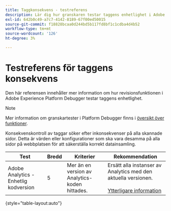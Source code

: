 ```yaml
---
title: Taggkonsekvens - testreferens
description: Lär dig hur granskaren testar taggens enhetlighet i Adobe Experience Platform Debugger.
exl-id: 642b0c49-a7c7-4142-8189-67f00ed50015
source-git-commit: f18828bcaa0d244bd5b117fd8bf1c1cdba4d4b52
workflow-type: tm+mt
source-wordcount: '126'
ht-degree: 3%

---
```


# Testreferens för taggens konsekvens

Den här referensen innehåller mer information om hur revisionsfunktionen i Adobe Experience Platform Debugger testar taggens enhetlighet.

>[!NOTE]
>
>Mer information om granskartester i Platform Debugger finns i [översikt över funktioner](./overview.md).

Konsekvenskontroll av taggar söker efter inkonsekvenser på alla skannade sidor. Detta är värden eller konfigurationer som ska vara desamma på alla sidor på webbplatsen för att säkerställa korrekt datainsamling.

| Test | Bredd | Kriterier | Rekommendation |
| --- | --- | --- | --- |
| Adobe Analytics - Enhetlig kodversion | 5 | Mer än en version av Analytics-koden hittades. | Ersätt alla instanser av Analytics med den aktuella versionen.<br><br>[Ytterligare information](https://experienceleague.adobe.com/docs/analytics/implementation/home.html) |

{style=&quot;table-layout:auto&quot;}
